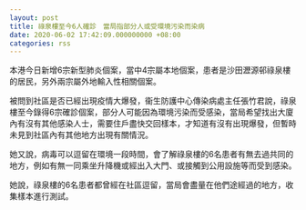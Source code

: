 ```yaml
---
layout: post
title: 祿泉樓至今6人確診　當局指部分人或受環境污染而染病
date: 2020-06-02 17:42:09.000000000 +08:00
categories: rss
---
```


本港今日新增6宗新型肺炎個案，當中4宗屬本地個案，患者是沙田瀝源邨祿泉樓的居民，另外兩宗屬外地輸入性相關個案。

被問到社區是否已經出現疫情大爆發，衞生防護中心傳染病處主任張竹君說，祿泉樓至今錄得6宗確診個案，部分人可能因為環境污染而受感染，當局希望找出大廈內有沒有其他感染人士，需要住戶盡快交回樣本，才知道有沒有出現爆發，但暫時未見到社區內有其他地方出現有關情況。

她又說，病毒可以逗留在環境一段時間，會了解祿泉樓的6名患者有無去過共同的地方，例如有無一同乘坐升降機或經出入大門、或接觸到公用設施等而受到感染。

她說，祿泉樓的6名患者都曾經在社區逗留，當局會盡量在他們途經過的地方，收集樣本進行測試。
